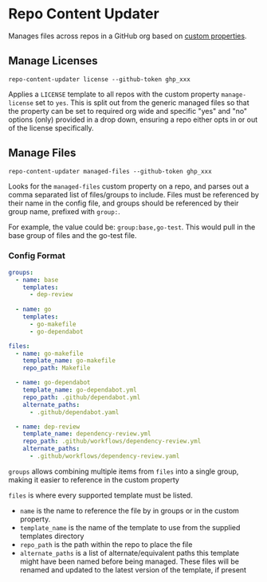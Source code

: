 # Repo Content Updater

Manages files across repos in a GitHub org based on [custom properties](https://docs.github.com/en/organizations/managing-organization-settings/managing-custom-properties-for-repositories-in-your-organization). 

## Manage Licenses

`repo-content-updater license --github-token ghp_xxx`

Applies a `LICENSE` template to all repos with the custom property `manage-license` set to `yes`. This is split out from the generic managed files so that the property can be set to required org wide and specific "yes" and "no" options (only) provided in a drop down, ensuring a repo either opts in or out of the license specifically.

## Manage Files

`repo-content-updater managed-files --github-token ghp_xxx`

Looks for the `managed-files` custom property on a repo, and parses out a comma separated list of files/groups to include. Files must be referenced by their name in the config file, and groups should be referenced by their group name, prefixed with `group:`.

For example, the value could be: `group:base,go-test`. This would pull in the base group of files and the go-test file.

### Config Format

```yaml
groups:
  - name: base
    templates:
      - dep-review
  
  - name: go
    templates:
      - go-makefile
      - go-dependabot

files:
  - name: go-makefile
    template_name: go-makefile
    repo_path: Makefile

  - name: go-dependabot
    template_name: go-dependabot.yml
    repo_path: .github/dependabot.yml
    alternate_paths:
      - .github/dependabot.yaml

  - name: dep-review
    template_name: dependency-review.yml
    repo_path: .github/workflows/dependency-review.yml
    alternate_paths:
      - .github/workflows/dependency-review.yaml
 ```

`groups` allows combining multiple items from `files` into a single group, making it easier to reference in the custom property

`files` is where every supported template must be listed. 
* `name` is the name to reference the file by in groups or in the custom property.
* `template_name` is the name of the template to use from the supplied templates directory
* `repo_path` is the path within the repo to place the file
* `alternate_paths` is a list of alternate/equivalent paths this template might have been named before being managed. These files will be renamed and updated to the latest version of the template, if present
